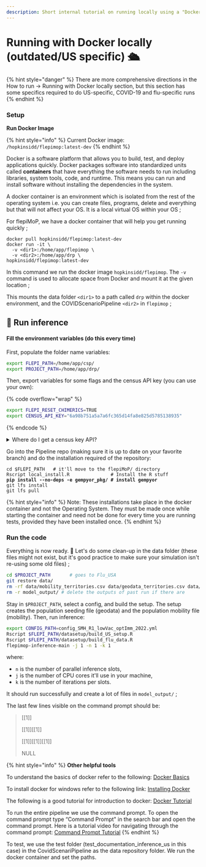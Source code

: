 ```yaml
---
description: Short internal tutorial on running locally using a "Docker" container.
---
```


# Running with Docker locally (outdated/US specific) 🛳

###

{% hint style="danger" %}
There are more comprehensive directions in the How to run -> Running with Docker locally section, but this section has some specifics required to do US-specific, COVID-19 and flu-specific runs
{% endhint %}

### Setup

**Run Docker Image**

{% hint style="info" %}
Current Docker image: `/hopkinsidd/flepimop:latest-dev`
{% endhint %}

Docker is a software platform that allows you to build, test, and deploy applications quickly. Docker packages software into standardized units called **containers** that have everything the software needs to run including libraries, system tools, code, and runtime. This means you can run and install software without installing the dependencies in the system.

A docker container is an environment which is isolated from the rest of the operating system i.e. you can create files, programs, delete and everything but that will not affect your OS. It is a local virtual OS within your OS ;

For flepiMoP, we have a docker container that will help you get running quickly ;

```
docker pull hopkinsidd/flepimop:latest-dev
docker run -it \
  -v <dir1>:/home/app/flepimop \
  -v <dir2>:/home/app/drp \
hopkinsidd/flepimop:latest-dev  
```

In this command we run the docker image `hopkinsidd/flepimop`. The `-v` command is used to allocate space from Docker and mount it at the given location ;

This mounts the data folder `<dir1>` to a path called `drp` within the docker environment, and the COVIDScenarioPipeline `<dir2>` in `flepimop` ;

## 🚀 Run inference

#### Fill the environment variables (do this every time)

First, populate the folder name variables:

```bash
export FLEPI_PATH=/home/app/csp/
export PROJECT_PATH=/home/app/drp/
```

Then, export variables for some flags and the census API key (you can use your own):

{% code overflow="wrap" %}
```bash
export FLEPI_RESET_CHIMERICS=TRUE
export CENSUS_API_KEY="6a98b751a5a7a6fc365d14fa8e825d5785138935"
```
{% endcode %}

<details>

<summary>Where do I get a census key API?</summary>

The Census Data Application Programming Interface (API) is an API that gives the public access to raw statistical data from various Census Bureau data programs.  To acquire your own API Key, click [here](https://api.census.gov/data/key\_signup.html).

After you enter your details, you should receive an email using which you can activate your key and then use it.

_Note: Do not enter the API Key in quotes, copy the key as it is._

</details>

Go into the Pipeline repo (making sure it is up to date on your favorite branch) and do the installation required of the repository:

<pre class="language-bash"><code class="lang-bash">cd $FLEPI_PATH   # it'll move to the flepiMoP/ directory
Rscript local_install.R               # Install the R stuff
<strong>pip install --no-deps -e gempyor_pkg/ # install gempyor
</strong>git lfs install
git lfs pull
</code></pre>

{% hint style="info" %}
Note: These installations take place in the docker container and not the Operating System. They must be made once while starting the container and need not be done for every time you are running tests, provided they have been installed once.
{% endhint %}

### Run the code

Everything is now ready. 🎉 Let's do some clean-up in the data folder (these files might not exist, but it's good practice to make sure your simulation isn't re-using some old files) ;

```bash
cd $PROJECT_PATH       # goes to Flu_USA
git restore data/
rm -rf data/mobility_territories.csv data/geodata_territories.csv data/us_data.csv
rm -r model_output/ # delete the outputs of past run if there are
```

Stay in `$PROJECT_PATH`, select a config, and build the setup. The setup creates the population seeding file (geodata) and the population mobility file (mobility). Then, run inference:

```bash
export CONFIG_PATH=config_SMH_R1_lowVac_optImm_2022.yml
Rscript $FLEPI_PATH/datasetup/build_US_setup.R
Rscript $FLEPI_PATH/datasetup/build_flu_data.R
flepimop-inference-main -j 1 -n 1 -k 1
```

where:

* `n` is the number of parallel inference slots,
* `j` is the number of CPU cores it'll use in your machine,
* `k` is the number of iterations per slots.

It should run successfully and create a lot of files in `model_output/` ;

The last few lines visible on the command prompt should be:

> \[\[1]]
>
> \[\[1]]\[\[1]]
>
> \[\[1]]\[\[1]]\[\[1]]
>
> NULL

{% hint style="info" %}
**Other helpful tools**

To understand the basics of docker refer to the following: [Docker Basics](https://www.docker.com/)

To install docker for windows refer to the following link: [Installing Docker](https://docs.docker.com/desktop/windows/install/)

The following is a good tutorial for introduction to docker: [Docker Tutorial](https://www.youtube.com/watch?v=gFjxB0Jn8Wo\&list=PL6gx4Cwl9DGBkvpSIgwchk0glHLz7CQ-7)

To run the entire pipeline we use the command prompt. To open the command prompt type “Command Prompt" in the search bar and open the command prompt. Here is a tutorial video for navigating through the command prompt: [Command Prompt Tutorial](https://www.youtube.com/watch?v=A3nwRCV-bTU)
{% endhint %}

To test, we use the test folder (test\_documentation\_inference\_us in this case) in the CovidScenariPipeline as the data repository folder. We run the docker container and set the paths.
